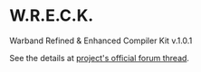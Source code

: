 # W.R.E.C.K.
Warband Refined &amp; Enhanced Compiler Kit v.1.0.1

See the details at <a target="_blank" href="https://forums.taleworlds.com/index.php/topic,325102.0.html">project's official forum thread</a>.
